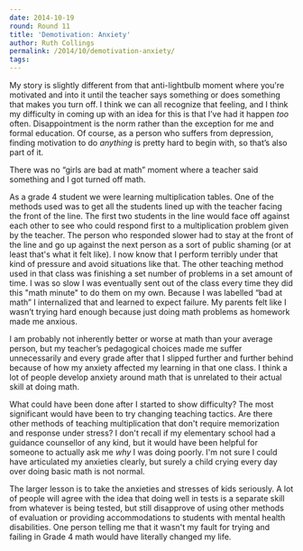 ```yaml
---
date: 2014-10-19
round: Round 11
title: 'Demotivation: Anxiety'
author: Ruth Collings
permalink: /2014/10/demotivation-anxiety/
tags:
---
```

My story is slightly different from that anti-lightbulb moment where you're motivated and into it until the teacher says something or does something that makes you turn off. I think we can all recognize that feeling, and I think my difficulty in coming up with an idea for this is that I’ve had it happen *too* often. Disappointment is the norm rather than the exception for me and formal education. Of course, as a person who suffers from depression, finding motivation to do *anything* is pretty hard to begin with, so that’s also part of it.

There was no “girls are bad at math” moment where a teacher said something and I got turned off math.

As a grade 4 student we were learning multiplication tables. One of the methods used was to get all the students lined up with the teacher facing the front of the line. The first two students in the line would face off against each other to see who could respond first to a multiplication problem given by the teacher. The person who responded slower had to stay at the front of the line and go up against the next person as a sort of public shaming (or at least that's what it felt like). I now know that I perform terribly under that kind of pressure and avoid situations like that. The other teaching method used in that class was finishing a set number of problems in a set amount of time. I was so slow I was eventually sent out of the class every time they did this "math minute" to do them on my own. Because I was labelled “bad at math” I internalized that and learned to expect failure. My parents felt like I wasn’t trying hard enough because just doing math problems as homework made me anxious.

I am probably not inherently better or worse at math than your average person, but my teacher’s pedagogical choices made me suffer unnecessarily and every grade after that I slipped further and further behind because of how my anxiety affected my learning in that one class. I think a lot of people develop anxiety around math that is unrelated to their actual skill at doing math.

What could have been done after I started to show difficulty? The most significant would have been to try changing teaching tactics. Are there other methods of teaching multiplication that don't require memorization and response under stress? I don't recall if my elementary school had a guidance counsellor of any kind, but it would have been helpful for someone to actually ask me *why* I was doing poorly. I'm not sure I could have articulated my anxieties clearly, but surely a child crying every day over doing basic math is not normal.

The larger lesson is to take the anxieties and stresses of kids seriously. A lot of people will agree with the idea that doing well in tests is a separate skill from whatever is being tested, but still disapprove of using other methods of evaluation or providing accommodations to students with mental health disabilities. One person telling me that it wasn't my fault for trying and failing in Grade 4 math would have literally changed my life.
